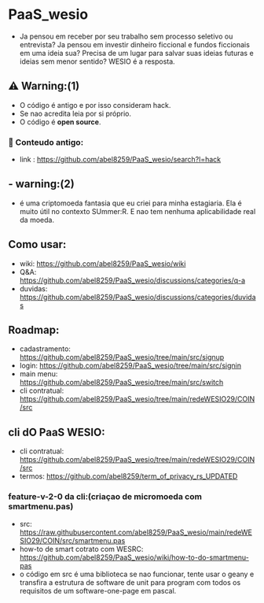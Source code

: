 # PaaS_wesio

- Ja pensou em receber por seu trabalho sem processo seletivo ou entrevista? Ja pensou em investir dinheiro ficcional e fundos ficcionais em uma ideia sua? Precisa de um lugar para salvar suas ideias futuras e ideias sem menor sentido? WESIO é a resposta.                        

## ⚠️ Warning:(1)

- O código é antigo e por isso consideram hack. 
- Se nao acredita leia por si próprio. 
- O código é <b>open source</b>.      

### 📜 Conteudo antigo:
- link : https://github.com/abel8259/PaaS_wesio/search?l=hack

## - warning:(2)

- é uma criptomoeda fantasia que eu criei para minha estagiaria. Ela é muito útil no contexto SUmmer:R. E nao tem nenhuma aplicabilidade real da moeda.


## Como usar:
 
 - wiki: https://github.com/abel8259/PaaS_wesio/wiki
 - Q&A: https://github.com/abel8259/PaaS_wesio/discussions/categories/q-a
 - duvidas:  https://github.com/abel8259/PaaS_wesio/discussions/categories/duvidas

## Roadmap:

- cadastramento: https://github.com/abel8259/PaaS_wesio/tree/main/src/signup
- login: https://github.com/abel8259/PaaS_wesio/tree/main/src/signin
- main menu: https://github.com/abel8259/PaaS_wesio/tree/main/src/switch 
- cli contratual: https://github.com/abel8259/PaaS_wesio/tree/main/redeWESIO29/COIN/src  

## cli dO PaaS WESIO:

-  cli contratual: https://github.com/abel8259/PaaS_wesio/tree/main/redeWESIO29/COIN/src  
-  termos: https://github.com/abel8259/term_of_privacy_rs_UPDATED

### feature-v-2-0 da cli:(criaçao de micromoeda com smartmenu.pas)   

-  src: https://raw.githubusercontent.com/abel8259/PaaS_wesio/main/redeWESIO29/COIN/src/smartmenu.pas  
- how-to de smart cotrato com WESRC: https://github.com/abel8259/PaaS_wesio/wiki/how-to-do-smartmenu-pas   
- o código em src é uma biblioteca se nao funcionar, tente usar o geany e transfira a estrutura de software de unit para program com todos os requisitos de um software-one-page em pascal.                

 
